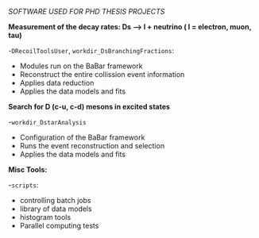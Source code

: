 *SOFTWARE USED FOR PHD THESIS PROJECTS*

**Measurement of the decay rates: Ds --> l + neutrino  ( l = electron, muon, tau)**

-`DRecoilToolsUser`, `workdir_DsBranchingFractions`:
  - Modules run on the BaBar framework 
  - Reconstruct the entire collission event information
  - Applies data reduction
  - Applies the data models and fits

**Search for D (c-u, c-d) mesons in excited states**

-`workdir_DstarAnalysis`
  - Configuration of the BaBar framework
  - Runs the event reconstruction and selection
  - Applies the data models and fits

**Misc Tools:**

-`scripts`: 
  - controlling batch jobs
  - library of data models
  - histogram tools
  - Parallel computing tests

